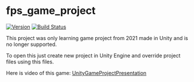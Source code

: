 # fps_game_project

[![Version](https://img.shields.io/badge/version-alpha-blue.svg)](https://semver.org)
[![Build Status](https://img.shields.io/badge/build-passing-green.svg)](https://github.com/patrykstruzek/notOS/actions)

This project was only learning game project from 2021 made in Unity and is no longer supported.

To open this just create new project in Unity Engine and override project files using this files.

Here is video of this game: [UnityGameProjectPresentation](https://www.youtube.com/watch?v=NLGlfFU0qUM)
